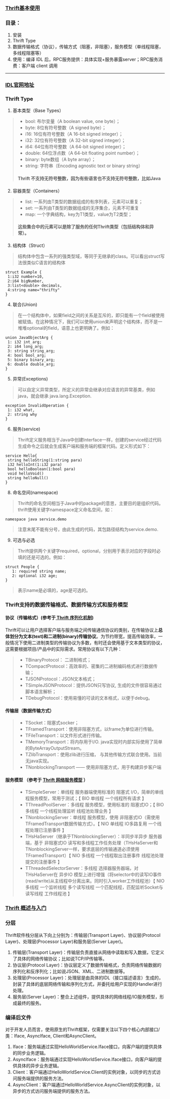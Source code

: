 ### [Thrift基本使用](https://matt33.com/2016/04/07/thrift-learn/)
### 目录：
1. 安装  
2. Thrift Type  
3. 数据传输格式（协议），传输方式（阻塞，非阻塞），服务模型（单线程阻塞，多线程阻塞等）  
4. 使用：编译 IDL 后，RPC服务提供：具体实现+服务暴露server；RPC服务消费：客户端 client 调用  
<hr />   
  
###  [IDL官网地址](http://thrift.apache.org/docs/idl)   
  
### Thrift Type  
1. 基本类型（Base Types）  
 >+ bool: 布尔变量（A boolean value, one byte）；  
 >+ byte: 8位有符号整数（A signed byte）；  
 >+ i16: 16位有符号整数（A 16-bit signed integer）；  
 >+ i32: 32位有符号整数（A 32-bit signed integer）；  
 >+ i64: 64位有符号整数（A 64-bit signed integer）；  
 >+ double: 64位浮点数（A 64-bit floating point number）；  
 >+ binary: byte数组（A byte array）；  
 >+ string: 字符串（Encoding agnostic text or binary string）   
 > #### Thrift 不支持无符号整数，因为有些语言也不支持无符号整数，比如Java
2. 容器类型（Containers）   
 >+ list: 一系列由T类型的数据组成的有序列表，元素可以重复；
 >+ set: 一系列由T类型的数据组成的无序集合，元素不可重复
 >+ map: 一个字典结构，key为T1类型，value为T2类型；
 > #### 这些集合中的元素可以是除了服务的任何Thrift类型（包括结构体和异常）。
3. 结构体（Struct） 
 > 结构体中包含一系列的强类型域，等同于无继承的class。可以看出struct写法很类似C语言的结构体  
 ```
 struct Example {
  1:i32 number=10,
  2:i64 bigNumber,
  3:list<double> decimals,
  4:string name="thrifty"
}
 ```
4. 联合(Union)
 > 在一个结构体中，如果field之间的关系是互斥的，即只能有一个field被使用被赋值。在这种情况下，我们可以使用union来声明这个结构体，而不是一堆堆optional的field，语意上也更明确了。例如：  
 ```
 union JavaObjectArg {
  1: i32 int_arg;
  2: i64 long_arg;
  3: string string_arg;
  4: bool bool_arg;
  5: binary binary_arg;
  6: double double_arg;
}
 ```
5. 异常(Exceptions)
 > 可以自定义异常类型，所定义的异常会继承对应语言的异常基类，例如java，就会继承 java.lang.Exception.   
 ```
 exception InvalidOperation {
  1: i32 what,
  2: string why
 }
 ```
6. 服务(service)  
 > Thrift定义服务相当于Java中创建Interface一样，创建的service经过代码生成命令之后就会生成客户端和服务端的框架代码。定义形式如下：
 ```
 service Hello{
  string helloString(1:string para)
  i32 helloInt(1:i32 para)
  bool helloBoolean(1:bool para)
  void helloVoid()
  string helloNull()
}
 ```
8. 命名空间(namespace)
 > Thrift的命名空间相当于Java中的package的意思，主要目的是组织代码。thrift使用关键字namespace定义命名空间，如：
 ```
 namespace java service.demo
 ```
 > 注意末尾不能有分号，由此生成的代码，其包路径结构为service.demo.
9. 可选与必选
 > Thrift提供两个关键字required，optional，分别用于表示对应的字段时必填的还是可选的。例如： 
 ```
 struct People {
    1: required string name;
    2: optional i32 age;
 }
 ```
 > 表示name是必填的，age是可选的。
 
### Thrift支持的数据传输格式、数据传输方式和服务模型
#### 协议（传输格式）(参考于[ Thrift 序列化机制](https://juejin.im/post/5b290e58518825748c1c6bfc#heading-0))
Thrift可以让用户选择客户端与服务端之间传输通信协议的类别，在传输协议上<B>总体划分为文本(text)和二进制(binary)传输协议</B>。为节约带宽，提高传输效率，一般情况下使用二进制类型的传输协议为多数，有时还会使用基于文本类型的协议，这需要根据项目/产品中的实际需求。常用协议有以下几种：  
 >+ TBinaryProtocol： 二进制格式；
 >+ TCompactProtocol：高效率的、密集的二进制编码格式进行数据传输；
 >+ TJSONProtocol：JSON文本格式；
 >+ TSimpleJSONProtocol：提供JSON只写协议, 生成的文件很容易通过脚本语言解析；
 >+ TDebugProtocol：使用易懂的可读的文本格式，以便于debug。
#### 传输层（数据传输方式）
 >+ TSocket：阻塞式socker；
 >+ TFramedTransport：使用非阻塞方式，以frame为单位进行传输。
 >+ TFileTransport：以文件形式进行传输。
 >+ TMemoryTransport：将内存用于I/O. java实现时内部实际使用了简单的ByteArrayOutputStream。
 >+ TZlibTransport：使用zlib进行压缩， 与其他传输方式联合使用。当前无java实现。
 >+ TNonblockingTransport —— 使用非阻塞方式，用于构建异步客户端
#### 服务模型 （参考于 [ Thrift 网络服务模型](https://juejin.im/post/5b290e225188252d9548fe15#heading-2) ）
 >+ TSimpleServer：单线程 服务器端使用标准的 阻塞式 I/O，简单的单线程服务模型，常用于测试；【 BIO 单线程 一个线程所有请求 】
 >+ TThreadPoolServer：多线程 服务模型，使用标准的 阻塞式IO；【 BIO 多线程 一个线程处理监听 线程池处理业务 】
 >+ TNonblockingServer：单线程 服务模型，使用 非阻塞式IO（需使用TFramedTransport数据传输方式）。【 NIO 单线程 IO多路复用 一个线程处理已注册事件 】
 >+ THsHaServer（继承于TNonblockingServer）：半同步半异步 服务器端，基于 非阻塞式IO 读写和多线程工作任务处理（THsHaServer和TNonblockingServer一样，要求底层的传输通道必须使用TFramedTransport）【 NIO 多线程 一个线程取出注册事件 线程池处理提交的注册事件 】
 >+ TThreadedSelectorServer：多线程 选择器服务器端，对 THsHaServer在 异步IO 模型上进行增强（将selector中的读写IO事件(read/write)从主线程中分离出来。同时引入worker工作线程池）【 NIO 多线程 一个监听线程 多个读写线程 一个匹配线程，匹配监听Socket与读写线程 工作线程池 】

### [Thrift 概述与入门](https://juejin.im/post/5b290dbf6fb9a00e5c5f7aaa)
 
### 分层  
Thrift软件栈分层从下向上分别为：传输层(Transport Layer)、协议层(Protocol Layer)、处理层(Processor Layer)和服务层(Server Layer)。  
1. 传输层(Transport Layer)：传输层负责直接从网络中读取和写入数据，它定义了具体的网络传输协议；比如说TCP/IP传输等。
2. 协议层(Protocol Layer)：协议层定义了数据传输格式，负责网络传输数据的序列化和反序列化；比如说JSON、XML、二进制数据等。
3. 处理层(Processor Layer)：处理层是由具体的IDL（接口描述语言）生成的，封装了具体的底层网络传输和序列化方式，并委托给用户实现的Handler进行处理。
4. 服务层(Server Layer)：整合上述组件，提供具体的网络线程/IO服务模型，形成最终的服务。  

### 编译后文件  
对于开发人员而言，使用原生的Thrift框架，仅需要关注以下四个核心内部接口/类：Iface, AsyncIface, Client和AsyncClient。  
1. Iface：服务端通过实现HelloWorldService.Iface接口，向客户端的提供具体的同步业务逻辑。
2. AsyncIface：服务端通过实现HelloWorldService.Iface接口，向客户端的提供具体的异步业务逻辑。
3. Client：客户端通过HelloWorldService.Client的实例对象，以同步的方式访问服务端提供的服务方法。
4. AsyncClient：客户端通过HelloWorldService.AsyncClient的实例对象，以异步的方式访问服务端提供的服务方法。

 
 
 
 
 
 
 
 
 

